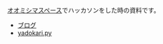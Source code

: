 [オオミシマスペース](https://omishima-space.com/)でハッカソンをした時の資料です。

* [ブログ](http://omishima-works.com/blog/2018/03/06/hackathon_0.html)
* [yadokari.py](https://github.com/omishimaspace/yadokari.py)
